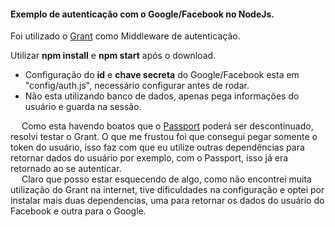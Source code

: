 <h4><b>Exemplo de autenticação com o Google/Facebook no NodeJs.</b></h4>

Foi utilizado o <a href="https://github.com/simov/grant">Grant</a> como Middleware de autenticação.

Utilizar <b>npm install</b> e <b>npm start</b> após o download.

* Configuração do <b>id</b> e <b>chave secreta</b> do Google/Facebook esta em "config/auth.js", necessário configurar antes de rodar.
* Não esta utilizando banco de dados, apenas pega informações do usuário e guarda na sessão.

&emsp; Como esta havendo boatos que o <a href="http://passportjs.org/">Passport</a> poderá ser descontinuado, resolvi testar o Grant. O que me frustou foi que consegui pegar somente o token do usuário, isso faz com que eu utilize outras dependências para retornar dados do usuário por exemplo, com o Passport, isso já era retornado ao se autenticar.<br/>
&emsp; Claro que posso estar esquecendo de algo, como não encontrei muita utilização do Grant na internet, tive dificuldades na configuração e optei por instalar mais duas dependencias, uma para retornar os dados do usuário do Facebook e outra para o Google.
